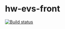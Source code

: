 # hw-evs-front

[![Build status](https://ci.appveyor.com/api/projects/status/m76lihwyiyh2o0pm?svg=true)](https://ci.appveyor.com/project/OlyaMa/evs-front)


